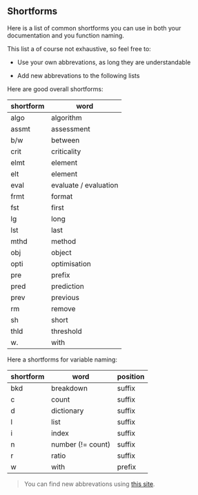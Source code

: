 Shortforms
---

Here is a list of common shortforms you can use in both your documentation and you function naming.

This list a of course not exhaustive, so feel free to:

- Use your own abbrevations, as long they are understandable

- Add new abbrevations to the following lists

Here are good overall shortforms:

| shortform | word |
| --- | --- |
| algo | algorithm |
| assmt | assessment |
| b/w | between |
| crit | criticality |
| elmt | element |
| elt | element |
| eval | evaluate / evaluation |
| frmt | format |
| fst | first |
| lg | long |
| lst | last |
| mthd | method |
| obj | object |
| opti | optimisation |
| pre | prefix |
| pred | prediction |
| prev | previous |
| rm | remove |
| sh | short |
| thld | threshold |
| w. | with |


Here a shortforms for variable naming:

| shortform | word | position |
| --- | --- | --- |
| bkd | breakdown | suffix |
| c | count | suffix |
| d | dictionary | suffix |
| l | list | suffix |
| i | index | suffix |
| n | number (!= count) | suffix |
| r | ratio | suffix |
| w | with | prefix |


> You can find new abbrevations using [this site](https://www.abbreviations.com/abbreviation/).
